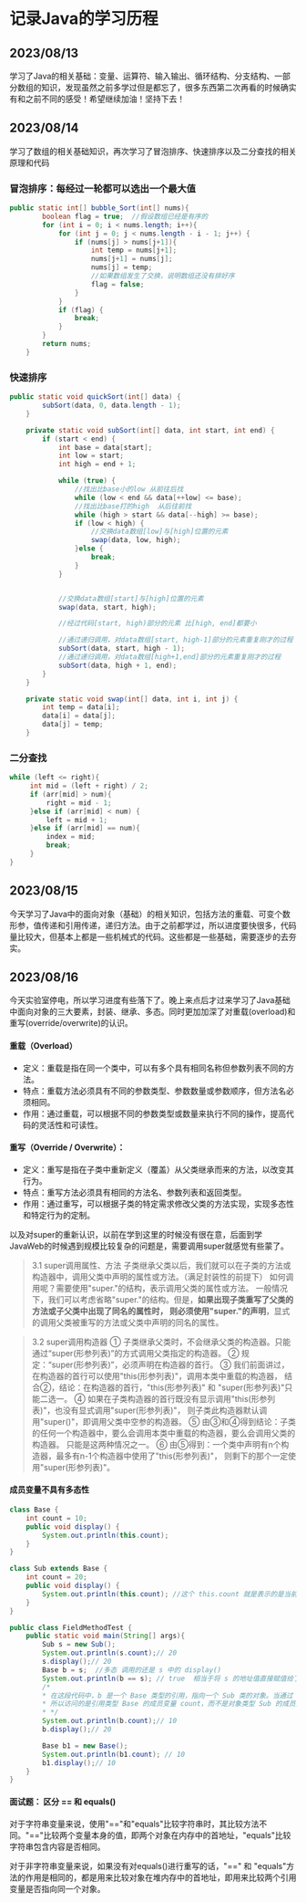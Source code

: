 # 记录Java的学习历程
## 2023/08/13
学习了Java的相关基础：变量、运算符、输入输出、循环结构、分支结构、一部分数组的知识，发现虽然之前多学过但是都忘了，很多东西第二次再看的时候确实有和之前不同的感受！希望继续加油！坚持下去！

## 2023/08/14
学习了数组的相关基础知识，再次学习了冒泡排序、快速排序以及二分查找的相关原理和代码
### 冒泡排序：每经过一轮都可以选出一个最大值
```java
public static int[] bubble_Sort(int[] nums){
        boolean flag = true;  //假设数组已经是有序的
        for (int i = 0; i < nums.length; i++){
            for (int j = 0; j < nums.length - i - 1; j++) {
                if (nums[j] > nums[j+1]){
                    int temp = nums[j+1];
                    nums[j+1] = nums[j];
                    nums[j] = temp;
                    //如果数组发生了交换，说明数组还没有排好序
                    flag = false;
                }
            }
            if (flag) {
                break;
            }
        }
        return nums;
    }
```
### 快速排序
```java
public static void quickSort(int[] data) {
		subSort(data, 0, data.length - 1);
	}

	private static void subSort(int[] data, int start, int end) {
		if (start < end) {
			int base = data[start];
			int low = start;
			int high = end + 1;

			while (true) {
				//找出比base小的low 从前往后找
			    while (low < end && data[++low] <= base);
				//找出比base打的high  从后往前找
				while (high > start && data[--high] >= base);
				if (low < high) {
					//交换data数组[low]与[high]位置的元素
					swap(data, low, high);
				}else {
				    break;
				}
			}


			//交换data数组[start]与[high]位置的元素
			swap(data, start, high);

			//经过代码[start, high)部分的元素 比[high, end]都要小

			//通过递归调用，对data数组[start, high-1]部分的元素重复刚才的过程
			subSort(data, start, high - 1);
			//通过递归调用，对data数组[high+1,end]部分的元素重复刚才的过程
			subSort(data, high + 1, end);
		}
	}

	private static void swap(int[] data, int i, int j) {
		int temp = data[i];
		data[i] = data[j];
		data[j] = temp;
	}
```
### 二分查找
```java
while (left <= right){
     int mid = (left + right) / 2;
     if (arr[mid] > num){
         right = mid - 1;
     }else if (arr[mid] < num) {
         left = mid + 1;
     }else if (arr[mid] == num){
         index = mid;
         break;
     }
}
```

## 2023/08/15
今天学习了Java中的面向对象（基础）的相关知识，包括方法的重载、可变个数形参，值传递和引用传递，递归方法。由于之前都学过，所以进度要快很多，代码量比较大，但基本上都是一些机械式的代码。这些都是一些基础，需要逐步的去夯实。

## 2023/08/16
今天实验室停电，所以学习进度有些落下了。晚上来点后才过来学习了Java基础中面向对象的三大要素，封装、继承、多态。同时更加加深了对重载(overload)和重写(override/overwrite)的认识。
#### 重载（Overload）
+ 定义：重载是指在同一个类中，可以有多个具有相同名称但参数列表不同的方法。
+ 特点：重载方法必须具有不同的参数类型、参数数量或参数顺序，但方法名必须相同。
+ 作用：通过重载，可以根据不同的参数类型或数量来执行不同的操作，提高代码的灵活性和可读性。
#### 重写（Override / Overwrite）：
+ 定义：重写是指在子类中重新定义（覆盖）从父类继承而来的方法，以改变其行为。
+ 特点：重写方法必须具有相同的方法名、参数列表和返回类型。
+ 作用：通过重写，可以根据子类的特定需求修改父类的方法实现，实现多态性和特定行为的定制。

以及对super的重新认识，以前在学到这里的时候没有很在意，后面到学JavaWeb的时候遇到规模比较复杂的问题是，需要调用super就感觉有些蒙了。
> 3.1 super调用属性、方法
子类继承父类以后，我们就可以在子类的方法或构造器中，调用父类中声明的属性或方法。（满足封装性的前提下）
如何调用呢？需要使用"super."的结构，表示调用父类的属性或方法。
一般情况下，我们可以考虑省略"super."的结构。但是，**如果出现子类重写了父类的方法或子父类中出现了同名的属性时，
则必须使用"super."的声明**，显式的调用父类被重写的方法或父类中声明的同名的属性。

> 3.2 super调用构造器
① 子类继承父类时，不会继承父类的构造器。只能通过“super(形参列表)”的方式调用父类指定的构造器。
② 规定：“super(形参列表)”，必须声明在构造器的首行。
③ 我们前面讲过，在构造器的首行可以使用"this(形参列表)"，调用本类中重载的构造器，
结合②，结论：在构造器的首行，"this(形参列表)" 和 "super(形参列表)"只能二选一。
④ 如果在子类构造器的首行既没有显示调用"this(形参列表)"，也没有显式调用"super(形参列表)"，
则子类此构造器默认调用"super()"，即调用父类中空参的构造器。
⑤ 由③和④得到结论：子类的任何一个构造器中，要么会调用本类中重载的构造器，要么会调用父类的构造器。
只能是这两种情况之一。
⑥ 由⑤得到：一个类中声明有n个构造器，最多有n-1个构造器中使用了"this(形参列表)"，
则剩下的那个一定使用"super(形参列表)"。

#### 成员变量不具有多态性
```java
class Base {
    int count = 10;
    public void display() {
        System.out.println(this.count);
    }
}

class Sub extends Base {
    int count = 20;
    public void display() {
        System.out.println(this.count); //这个 this.count 就是表示的是当前的Sub下的count值
    }
}

public class FieldMethodTest {
    public static void main(String[] args){
        Sub s = new Sub();
        System.out.println(s.count);// 20
        s.display();// 20
        Base b = s;  //多态 调用的还是 s 中的 display()
        System.out.println(b == s); // true  相当于将 s 的地址值直接赋值给了 b
        /*
        * 在这段代码中，b 是一个 Base 类型的引用，指向一个 Sub 类的对象。当通过 b 访问成员变量 count 时，由于成员变量不具有多态性，
        * 所以访问的是引用类型 Base 的成员变量 count，而不是对象类型 Sub 的成员变量。
        * */
        System.out.println(b.count);// 10
        b.display();// 20

        Base b1 = new Base();
        System.out.println(b1.count); // 10
        b1.display();// 10
    }
}
```

#### 面试题： 区分 == 和 equals()
对于字符串变量来说，使用"=="和"equals"比较字符串时，其比较方法不同。"=="比较两个变量本身的值，即两个对象在内存中的首地址，"equals"比较字符串包含内容是否相同。

对于非字符串变量来说，如果没有对equals()进行重写的话，"==" 和 "equals"方法的作用是相同的，都是用来比较对象在堆内存中的首地址，即用来比较两个引用变量是否指向同一个对象。

